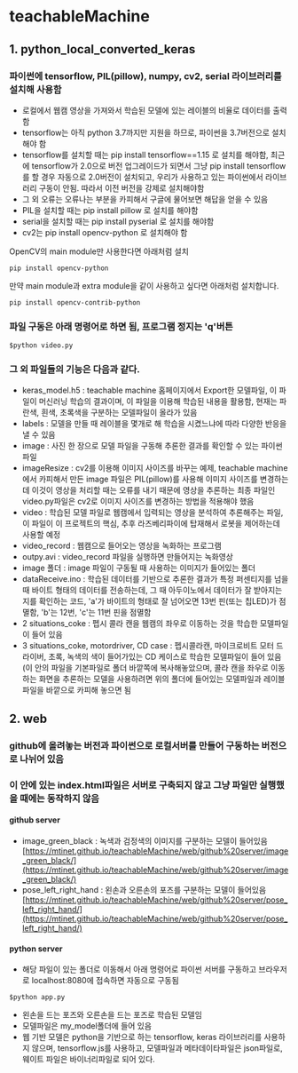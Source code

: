 # teachableMachine

## 1. python_local_converted_keras  
### 파이썬에 tensorflow, PIL(pillow), numpy, cv2, serial 라이브러리를 설치해 사용함  
- 로컬에서 웹캠 영상을 가져와서 학습된 모델에 있는 레이블의 비율로 데이터를 출력함  
- tensorflow는 아직 python 3.7까지만 지원을 하므로, 파이썬을 3.7버전으로 설치해야 함  
- tensorflow를 설치할 때는 pip install tensorflow==1.15 로 설치를 해야함, 최근에 tensorflow가 2.0으로 버전 업그레이드가 되면서 그냥 pip install tensorflow 를 할 경우 자동으로 2.0버전이 설치되고, 우리가 사용하고 있는 파이썬에서 라이브러리 구동이 안됨. 따라서 이전 버전을 강제로 설치해야함    
- 그 외 오류는 오류나는 부분을 카피해서 구글에 물어보면 해답을 얻을 수 있음  
- PIL을 설치할 때는 pip install pillow 로 설치를 해야함  
- serial을 설치할 때는 pip install pyserial 로 설치를 해야함
- cv2는 pip install opencv-python 로 설치해야 함  

OpenCV의 main module만 사용한다면 아래처럼 설치
```{.python} 
pip install opencv-python
```
만약 main module과 extra module을 같이 사용하고 싶다면 아래처럼 설치합니다.
```{.python} 
pip install opencv-contrib-python  
```

### 파일 구동은 아래 명령어로 하면 됨, 프로그램 정지는 'q'버튼  
```{.python}  
$python video.py  
```  
### 그 외 파일들의 기능은 다음과 같다.  
- keras_model.h5 : teachable machine 홈페이지에서 Export한 모델파일, 이 파일이 머신러닝 학습의 결과이며, 이 파일을 이용해 학습된 내용을 활용함, 현재는 파란색, 흰색, 초록색을 구분하는 모델파일이 올라가 있음  
- labels : 모델을 만들 때 레이블을 몇개로 해 학습을 시켰느냐에 따라 다양한 반응을 낼 수 있음  
- image : 사진 한 장으로 모델 파일을 구동해 추론한 결과를 확인할 수 있는 파이썬 파일  
- imageResize : cv2를 이용해 이미지 사이즈를 바꾸는 예제, teachable machine에서 카피해서 만든 image 파일은 PIL(pillow)를 사용해 이미지 사이즈를 변경하는데 이것이 영상을 처리할 때는 오류를 내기 때문에 영상을 추론하는 최종 파일인 video.py파일은 cv2로 이미지 사이즈를 변경하는 방법을 적용해야 했음  
- video : 학습된 모델 파일로 웹캠에서 입력되는 영상을 분석하여 추론해주는 파일, 이 파일이 이 프로젝트의 핵심, 추후 라즈베리파이에 탑재해서 로봇을 제어하는데 사용할 예정  
- video_record : 웹캠으로 들어오는 영상을 녹화하는 프로그램  
- outpy.avi : video_record 파일을 실행하면 만들어지는 녹화영상  
- image 폴더 : image 파일이 구동될 때 사용하는 이미지가 들어있는 폴더  
- dataReceive.ino : 학습된 데이터를 기반으로 추론한 결과가 특정 퍼센티지를 넘을 때 바이트 형태의 데이터를 전송하는데, 그 때 아두이노에서 데이터가 잘 받아지는지를 확인하는 코드, 'a'가 바이트의 형태로 잘 넘어오면 13번 핀(또는 칩LED)가 점멸함, 'b'는 12번, 'c'는 11번 핀을 점멸함  
- 2 situations_coke : 펩시 콜라 캔을 웹캠의 좌우로 이동하는 것을 학습한 모델파일이 들어 있음  
- 3 situations_coke, motordriver, CD case : 펩시콜라캔, 마이크로비트 모터 드라이버, 초록, 녹색의 색이 들어가있는 CD 케이스로 학습한 모델파일이 들어 있음(이 안의 파일을 기본파일로 폴더 바깥쪽에 복사해놓았으며, 콜라 캔을 좌우로 이동하는 화면을 추론하는 모델을 사용하려면 위의 폴더에 들어있는 모델파일과 레이블 파일을 바깥으로 카피해 놓으면 됨  

## 2. web  
### github에 올려놓는 버전과 파이썬으로 로컬서버를 만들어 구동하는 버전으로 나뉘어 있음
### 이 안에 있는 index.html파일은 서버로 구축되지 않고 그냥 파일만 실행했을 때에는 동작하지 않음  
#### github server  
- image_green_black : 녹색과 검정색의 이미지를 구분하는 모델이 들어있음  
[https://mtinet.github.io/teachableMachine/web/github%20server/image_green_black/](https://mtinet.github.io/teachableMachine/web/github%20server/image_green_black/)  
- pose_left_right_hand : 왼손과 오른손의 포즈를 구분하는 모델이 들어있음  
[https://mtinet.github.io/teachableMachine/web/github%20server/pose_left_right_hand/](https://mtinet.github.io/teachableMachine/web/github%20server/pose_left_right_hand/)  
#### python server  
- 해당 파일이 있는 폴더로 이동해서 아래 명령어로 파이썬 서버를 구동하고 브라우저로 localhost:8080에 접속하면 자동으로 구동됨  
```{.python}  
$python app.py  
```  
- 왼손을 드는 포즈와 오른손을 드는 포즈로 학습된 모델임  
- 모델파일은 my_model폴더에 들어 있음  
- 웹 기반 모델은 python을 기반으로 하는 tensorflow, keras 라이브러리를 사용하지 않으며, tensorflow.js를 사용하고, 모델파일과 메타데이타파일은 json파일로, 웨이트 파일은 바이너리파일로 되어 있다.  
